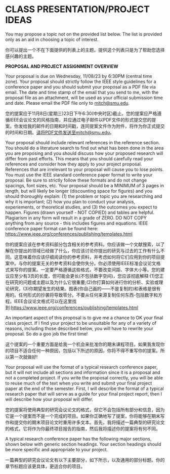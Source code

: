 # CLASS PRESENTATION/PROJECT IDEAS

You may propose a topic not on the provided list below. The list is provided only as an aid in choosing a topic of interest. 

你可以提出一个不在下面提供的列表上的主题。提供这个列表只是为了帮助您选择感兴趣的主题。

**PROPOSAL AND PROJECT ASSIGNMENT OVERVIEW**

Your proposal is due on Wednesday, 11/08/23 by 6:30PM (central time zone). Your proposal should strictly follow the IEEE style guidelines for a conference paper and you should submit your proposal as a PDF file via email. The date and time stamp of the email that you send to me, with the proposal file as an attachment, will be used as your official submission time and date. Please email the PDF file only to [mitch@smu.edu](mailto:mitch@smu.edu).

您的提案应于11月8日(星期三)23日下午6:30(中央时区)截止。您的提案应严格遵循IEEE会议论文的风格指南，并应通过电子邮件以PDF文件的形式提交您的提案。你发给我的邮件的日期和时间戳，连同提案文件作为附件，将作为你正式提交的时间和日期。请将PDF文件发送至mitch@smu.edu。

Your proposal should include relevant references in the reference section. You should do a literature search to find out what has been done in the area you are proposing and you should discuss how your proposed research will differ from past efforts. This means that you should carefully read your references and consider how they apply to your project proposal. References that are irrelevant to your proposal will cause you to lose points. You must use the IEEE standard conference paper format to write your proposal. Be sure to strictly follow these formats and do not change spacings, font sizes, etc. Your proposal should be a MINIMUM of 3 pages in length, but will likely be longer (discounting space for figures) and you should thoroughly explain: (1) the problem or topic you are researching and why it is important; (2) how you plan to conduct your analysis, experiements, or theoretical studies, and (3) the outcomes you expect to happen. Figures (drawn yourself - NOT COPIED) and tables are helpful. Plagiarism in any form will result in a grade of ZERO. DO NOT COPY anything from any source - this includes figures and equations. IEEE conference paper format can be found here: https://www.ieee.org/conferences/publishing/templates.html

你的提案应该在参考资料部分包含相关的参考资料。你应该做一个文献搜索，以了解在你提出的领域已经做了什么，你应该讨论你提出的研究与过去的工作有什么不同。这意味着你应该仔细阅读你的参考资料，并考虑如何将它们应用到你的项目提案中。与你的提案无关的参考资料会使你失分。你必须使用IEEE标准会议论文格式来写你的提案。一定要严格遵循这些格式，不要改变间距、字体大小等。您的建议应至少有3页的长度，但可能会更长(不包括数字空间)，您应该彻底解释:(1)您正在研究的问题或主题以及为什么它很重要;(2)你打算如何进行你的分析、实验或理论研究，(3)你期望发生的结果。图表(你自己画的——不是复制的)和表格是很有用的。任何形式的抄袭将导致零分。不要从任何来源复制任何东西-包括数字和方程。IEEE会议论文格式可以在这里找到:https://www.ieee.org/conferences/publishing/templates.html

An important aspect of this proposal is to give me a chance to OK your final class project. If I find your project to be unsuitable for any of a variety of reasons, including those described below, you will have to rewrite your proposal. So do a goo job the first time!

这个提案的一个重要方面是给我一个机会来批准你的期末课程项目。如果我发现你的项目不适合任何一种原因，包括以下所述的原因，你将不得不重写你的提案。所以第一次就做好!

Your proposal will use the format of a typical research conference paper, but it will not include all sections and information since it is a proposal and not a completed project. If you write the proposal correctly, you will be able to reuse much of the text when you write and submit your final project paper at the end of the semester. First, I will describe the format of a typical research paper that will serve as a guide for your final project report, then I will describe how your proposal will differ.

您的提案将使用典型的研究会议论文的格式，但它不会包括所有部分和信息，因为它是一个提案而不是一个完成的项目。如果你正确地写了提案，你将能够在期末写作和提交你的期末项目论文时重用许多文本。首先，我将描述一篇典型的研究论文的格式，它将作为你最终项目报告的指南，然后我将描述你的提案将有何不同。

A typical research conference paper has the following major sections, shown below with generic section headings. Your section headings should be more specific and appropriate to your project.

一篇典型的研究会议论文有以下主要部分，如下所示，以及通用的部分标题。你的章节标题应该更具体，更适合你的项目。